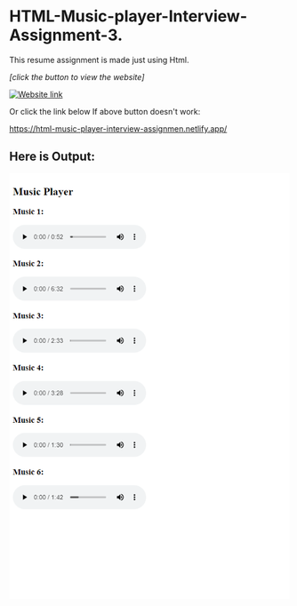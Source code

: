 # HTML-Music-player-Interview-Assignment-3.

This resume assignment is made just using Html.

_[click the button to view the website]_

[![Website link](https://img.shields.io/badge/Website-Link-green)](https://html-music-player-interview-assignmen.netlify.app/)

Or click the link below If above button doesn't work:

https://html-music-player-interview-assignmen.netlify.app/

## Here is Output:

![output](./output.png)
